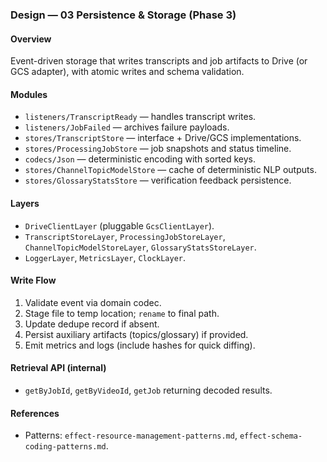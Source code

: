 ### Design — 03 Persistence & Storage (Phase 3)

#### Overview

Event-driven storage that writes transcripts and job artifacts to Drive (or GCS adapter), with atomic writes and schema validation.

#### Modules

- `listeners/TranscriptReady` — handles transcript writes.
- `listeners/JobFailed` — archives failure payloads.
- `stores/TranscriptStore` — interface + Drive/GCS implementations.
- `stores/ProcessingJobStore` — job snapshots and status timeline.
- `codecs/Json` — deterministic encoding with sorted keys.
- `stores/ChannelTopicModelStore` — cache of deterministic NLP outputs.
- `stores/GlossaryStatsStore` — verification feedback persistence.

#### Layers

- `DriveClientLayer` (pluggable `GcsClientLayer`).
- `TranscriptStoreLayer`, `ProcessingJobStoreLayer`, `ChannelTopicModelStoreLayer`, `GlossaryStatsStoreLayer`.
- `LoggerLayer`, `MetricsLayer`, `ClockLayer`.

#### Write Flow

1. Validate event via domain codec.
2. Stage file to temp location; `rename` to final path.
3. Update dedupe record if absent.
4. Persist auxiliary artifacts (topics/glossary) if provided.
5. Emit metrics and logs (include hashes for quick diffing).

#### Retrieval API (internal)

- `getByJobId`, `getByVideoId`, `getJob` returning decoded results.

#### References

- Patterns: `effect-resource-management-patterns.md`, `effect-schema-coding-patterns.md`.
